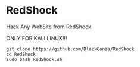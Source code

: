 # RedShock
Hack Any WebSite from RedShock

ONLY FOR KALI LINUX!!!

```
git clone https://github.com/BlackGonza/RedShock
cd RedShock
sudo bash RedShock.sh
```
